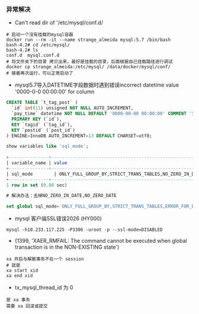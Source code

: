 ### 异常解决

- Can't read dir of '/etc/mysql/conf.d/
```shell
# 启动一个没有挂载的mysql容器
docker run --rm -it --name strange_almeida mysql:5.7 /bin/bash
bash-4.2# cd /etc/mysql/
bash-4.2# ls
conf.d	mysql.conf.d
# 将文件夹下的目录 拷贝出来，最好是挂载的目录，后面根据自己挂载路径进行调试
docker cp strange_almeida:/etc/mysql/ /data/docker/mysql/conf/
# 接着再次运行，可以正常启动了
```

- mysql5.7导入DATETIME字段数据时遇到错误incorrect datetime value '0000-0-0 00:00:00' for column 

```sql
CREATE TABLE `t_tag_post` ( 
  `id` int(11) unsigned NOT NULL AUTO_INCREMENT, 
  `pay_time` datetime NOT NULL DEFAULT '0000-00-00 00:00:00' COMMENT '发布时间', 
  PRIMARY KEY (`id`), 
  KEY `tagid` (`tag_id`), 
  KEY `postid` (`post_id`) 
) ENGINE=InnoDB AUTO_INCREMENT=13 DEFAULT CHARSET=utf8; 

show variables like 'sql_mode'; 
 
+---------------+------------------------------------------------------------------------------------------------------------------------------------+ 
| variable_name | value                                                                                                                                                                                        | 
+---------------+------------------------------------------------------------------------------------------------------------------------------------+ 
| sql_mode        | ONLY_FULL_GROUP_BY,STRICT_TRANS_TABLES,NO_ZERO_IN_DATE,NO_ZERO_DATE,ERROR_FOR_DIVISION_BY_ZERO,NO_AUTO_CREATE_USER,NO_ENGINE_SUBSTITUTION | 
+---------------+-------------------------------------------------------------------------------------------------------------------------------------+ 
1 row in set (0.00 sec) 

# 解决办法：去掉NO_ZERO_IN_DATE,NO_ZERO_DATE 

set global sql_mode='ONLY_FULL_GROUP_BY,STRICT_TRANS_TABLES,ERROR_FOR_DIVISION_BY_ZERO,NO_AUTO_CREATE_USER,NO_ENGINE_SUBSTITUTION'; 
```

- mysql 客户端SSL错误2026 (HY000) 
```shell
mysql -h10.233.117.225 -P3306 -uroot -p --ssl-mode=DISABLED
```

- (1399, 'XAER_RMFAIL: The command cannot be executed when global transaction is in the  NON-EXISTING state')
```shell
xa 开启与解散事务不在一个 session
# 就是
xa start xid
xa end xid
```

- tx_mysql_thread_id 为 0
```shell
是 xa 事务
需要 xa 回滚或提交
```
